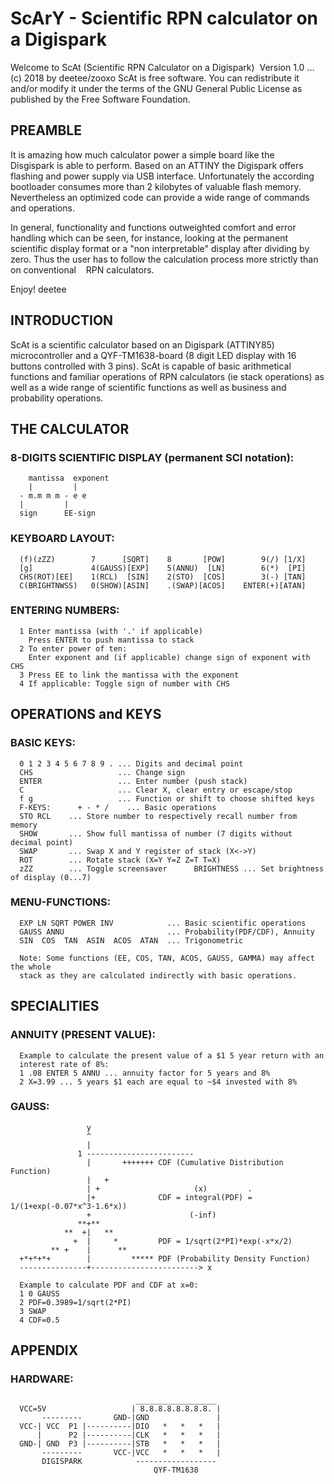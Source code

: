 # ScArY - Scientific RPN calculator on a Digispark
Welcome to ScAt (Scientific RPN Calculator on a Digispark)  Version 1.0 ... (c) 2018 by deetee/zooxo
ScAt is free software. You can redistribute it and/or modify it under the terms of the GNU General Public License as published by the Free Software Foundation.

## PREAMBLE
It is amazing how much calculator power a simple board like the Disgispark is able to perform. Based on an ATTINY the Digispark offers flashing and power supply via USB interface. Unfortunately the according bootloader consumes more than 2 kilobytes of valuable flash memory. Nevertheless an optimized code can provide a wide range of commands and operations.

In general, functionality and functions outweighted comfort and error handling which can be seen, for instance, looking at the permanent scientific display format or a "non interpretable" display after dividing by zero. Thus the user has to follow the calculation process more strictly than on conventional    RPN calculators.

Enjoy! deetee

## INTRODUCTION
ScAt is a scientific calculator based on an Digispark (ATTINY85) microcontroller and a QYF-TM1638-board (8 digit LED display with 16 buttons controlled with 3 pins). ScAt is capable of basic arithmetical functions and familiar operations of RPN calculators (ie stack operations) as well as a wide range of scientific functions as well as business and probability operations.

## THE CALCULATOR
### 8-DIGITS SCIENTIFIC DISPLAY (permanent SCI notation):
```
    mantissa  exponent
    |         |
  - m.m m m - e e
  |         |
  sign      EE-sign
```
### KEYBOARD LAYOUT:
```
  (f)(zZZ)        7      [SQRT]    8       [POW]        9(/) [1/X]
  [g]             4(GAUSS)[EXP]    5(ANNU)  [LN]        6(*)  [PI]
  CHS(ROT)[EE]    1(RCL)  [SIN]    2(STO)  [COS]        3(-) [TAN]
  C(BRIGHTNWSS)   0(SHOW)[ASIN]    .(SWAP)[ACOS]    ENTER(+)[ATAN]
```
### ENTERING NUMBERS:
```
  1 Enter mantissa (with '.' if applicable)
    Press ENTER to push mantissa to stack
  2 To enter power of ten:
    Enter exponent and (if applicable) change sign of exponent with CHS
  3 Press EE to link the mantissa with the exponent  
  4 If applicable: Toggle sign of number with CHS
```
## OPERATIONS and KEYS

### BASIC KEYS:
```
  0 1 2 3 4 5 6 7 8 9 . ... Digits and decimal point
  CHS                   ... Change sign
  ENTER                 ... Enter number (push stack)
  C                     ... Clear X, clear entry or escape/stop
  f g                   ... Function or shift to choose shifted keys
  F-KEYS:      + - * /    ... Basic operations
  STO RCL    ... Store number to respectively recall number from memory
  SHOW       ... Show full mantissa of number (7 digits without decimal point)
  SWAP       ... Swap X and Y register of stack (X<->Y)
  ROT        ... Rotate stack (X=Y Y=Z Z=T T=X)
  zZZ        ... Toggle screensaver      BRIGHTNESS ... Set brightness of display (0...7)
```
### MENU-FUNCTIONS:
```
  EXP LN SQRT POWER INV            ... Basic scientific operations
  GAUSS ANNU                       ... Probability(PDF/CDF), Annuity
  SIN  COS  TAN  ASIN  ACOS  ATAN  ... Trigonometric
  
  Note: Some functions (EE, COS, TAN, ACOS, GAUSS, GAMMA) may affect the whole
  stack as they are calculated indirectly with basic operations.
```
## SPECIALITIES
### ANNUITY (PRESENT VALUE):
```
  Example to calculate the present value of a $1 5 year return with an
  interest rate of 8%:
  1 .08 ENTER 5 ANNU ... annuity factor for 5 years and 8%
  2 X=3.99 ... 5 years $1 each are equal to ~$4 invested with 8%
```
### GAUSS:
```
                 y
                 ^
                 |
               1 ------------------------
                 |       +++++++ CDF (Cumulative Distribution Function)
                 |   +
                 | +                     (x)         .
                 |+              CDF = integral(PDF) = 1/(1+exp(-0.07*x^3-1.6*x))
                 +                      (-inf)
               **+**
            **  +|   **
              +  |     *         PDF = 1/sqrt(2*PI)*exp(-x*x/2)
         ** +    |      **
  +*+*+*+        |         ***** PDF (Probability Density Function)
  ---------------+------------------------> x
  
  Example to calculate PDF and CDF at x=0:
  1 0 GAUSS
  2 PDF=0.3989=1/sqrt(2*PI)
  3 SWAP
  4 CDF=0.5
```
## APPENDIX
### HARDWARE:
```
                            __________________
  VCC=5V                   | 8.8.8.8.8.8.8.8. |
       ---------       GND-|GND               |
  VCC-| VCC  P1 |----------|DIO   *   *   *   |
      |      P2 |----------|CLK   *   *   *   |
  GND-| GND  P3 |----------|STB   *   *   *   |
       ---------       VCC-|VCC   *   *   *   |
       DIGISPARK            ------------------
                                QYF-TM1638
```
